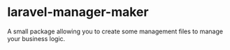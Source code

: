 # laravel-manager-maker
A small package allowing you to create some management files to manage your business logic.
